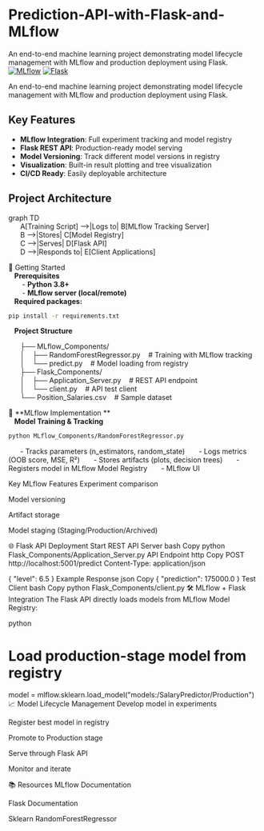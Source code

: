# Prediction-API-with-Flask-and-MLflow
An end-to-end machine learning project demonstrating model lifecycle management with MLflow and production deployment using Flask.
[![MLflow](https://img.shields.io/badge/MLflow-%23FF6F00.svg?style=for-the-badge&logo=mlflow&logoColor=white)](https://mlflow.org/)
[![Flask](https://img.shields.io/badge/Flask-%23000.svg?style=for-the-badge&logo=flask&logoColor=white)](https://flask.palletsprojects.com/)

An end-to-end machine learning project demonstrating model lifecycle management with MLflow and production deployment using Flask.

## Key Features
- **MLflow Integration**: Full experiment tracking and model registry
- **Flask REST API**: Production-ready model serving
- **Model Versioning**: Track different model versions in registry
- **Visualization**: Built-in result plotting and tree visualization
- **CI/CD Ready**: Easily deployable architecture

## Project Architecture
graph TD  
    &nbsp;&nbsp;&nbsp;&nbsp;&nbsp;&nbsp;A[Training Script] -->|Logs to| B[MLflow Tracking Server]  
    &nbsp;&nbsp;&nbsp;&nbsp;&nbsp;&nbsp;B -->|Stores| C[Model Registry]  
    &nbsp;&nbsp;&nbsp;&nbsp;&nbsp;&nbsp;C -->|Serves| D[Flask API]  
    &nbsp;&nbsp;&nbsp;&nbsp;&nbsp;&nbsp;D -->|Responds to| E[Client Applications]  

🚀 Getting Started  
&nbsp;&nbsp;&nbsp;**Prerequisites**  
&nbsp;&nbsp;&nbsp;&nbsp;&nbsp;&nbsp; - **Python 3.8+**  
&nbsp;&nbsp;&nbsp;&nbsp;&nbsp;&nbsp; - **MLflow server (local/remote)**  
&nbsp;&nbsp;&nbsp;**Required packages:**
```bash
pip install -r requirements.txt
 ```
&nbsp;&nbsp;&nbsp;**Project Structure**  

&nbsp;&nbsp;&nbsp;&nbsp;&nbsp;&nbsp;├── MLflow_Components/  
&nbsp;&nbsp;&nbsp;&nbsp;&nbsp;&nbsp;│   &nbsp;&nbsp;&nbsp;├── RandomForestRegressor.py   &nbsp;&nbsp;&nbsp;# Training with MLflow tracking  
&nbsp;&nbsp;&nbsp;&nbsp;&nbsp;&nbsp;│   &nbsp;&nbsp;&nbsp;└── predict.py                &nbsp;&nbsp;&nbsp;# Model loading from registry  
&nbsp;&nbsp;&nbsp;&nbsp;&nbsp;&nbsp;├── Flask_Components/  
&nbsp;&nbsp;&nbsp;&nbsp;&nbsp;&nbsp;│   &nbsp;&nbsp;&nbsp;├── Application_Server.py      &nbsp;&nbsp;&nbsp;# REST API endpoint  
&nbsp;&nbsp;&nbsp;&nbsp;&nbsp;&nbsp;│  &nbsp;&nbsp;&nbsp;└── client.py                  &nbsp;&nbsp;&nbsp;# API test client  
&nbsp;&nbsp;&nbsp;&nbsp;&nbsp;&nbsp;└── Position_Salaries.csv          &nbsp;&nbsp;&nbsp;# Sample dataset  

🔧 **MLflow Implementation **  
&nbsp;&nbsp;&nbsp;**Model Training & Tracking**
```bash
python MLflow_Components/RandomForestRegressor.py
```
&nbsp;&nbsp;&nbsp;&nbsp;&nbsp;&nbsp;- Tracks parameters (n_estimators, random_state)
&nbsp;&nbsp;&nbsp;&nbsp;&nbsp;&nbsp;- Logs metrics (OOB score, MSE, R²)
&nbsp;&nbsp;&nbsp;&nbsp;&nbsp;&nbsp;- Stores artifacts (plots, decision trees)
&nbsp;&nbsp;&nbsp;&nbsp;&nbsp;&nbsp;- Registers model in MLflow Model Registry
&nbsp;&nbsp;&nbsp;&nbsp;&nbsp;&nbsp;- MLflow UI

Key MLflow Features
Experiment comparison

Model versioning

Artifact storage

Model staging (Staging/Production/Archived)

🌐 Flask API Deployment
Start REST API Server
bash
Copy
python Flask_Components/Application_Server.py
API Endpoint
http
Copy
POST http://localhost:5001/predict
Content-Type: application/json

{
    "level": 6.5
}
Example Response
json
Copy
{
    "prediction": 175000.0
}
Test Client
bash
Copy
python Flask_Components/client.py
🛠️ MLflow + Flask Integration
The Flask API directly loads models from MLflow Model Registry:

python

# Load production-stage model from registry
model = mlflow.sklearn.load_model("models:/SalaryPredictor/Production")
📈 Model Lifecycle Management
Develop model in experiments

Register best model in registry

Promote to Production stage

Serve through Flask API

Monitor and iterate

📚 Resources
MLflow Documentation

Flask Documentation

Sklearn RandomForestRegressor
